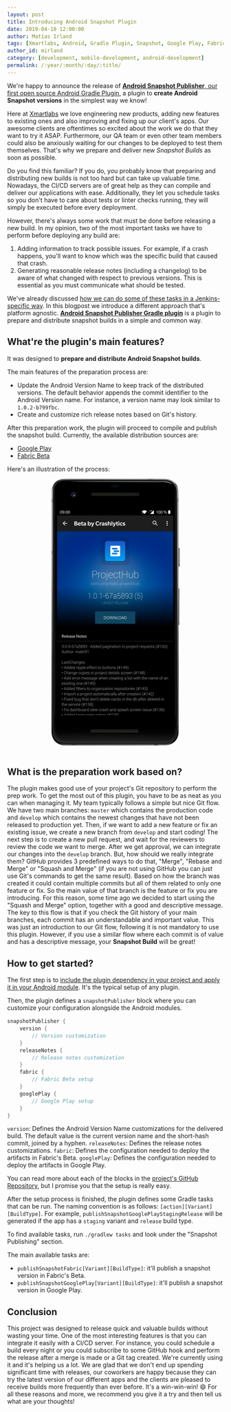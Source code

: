 ```yaml
---
layout: post
title: Introducing Android Snapshot Plugin
date: 2019-04-18 12:00:00
author: Matías Irland
tags: [Xmartlabs, Android, Gradle Plugin, Snapshot, Google Play, Fabric Beta]
author_id: mirland
category: [development, mobile-development, android-development]
permalink: /:year/:month/:day/:title/
---
```


We're happy to announce the release of [**Android Snapshot Publisher**, our first open source Android Gradle Plugin](https://github.com/xmartlabs/android-snapshot-publisher), a plugin to **create Android Snapshot versions** in the simplest way we know!

Here at [Xmartlabs](https://xmartlabs.com/) we love engineering new products, adding new features to existing ones and also improving and fixing up our client's apps.
Our awesome clients are oftentimes so excited about the work we do that they want to try it ASAP.
Furthermore, our QA team or even other team members could also be anxiously waiting for our changes to be deployed to test them themselves.
That's why we prepare and deliver new *Snapshot Builds* as soon as possible.

Do you find this familiar? If you do, you probably know that preparing and distributing new builds is not too hard but can take up valuable time.
Nowadays, the CI/CD servers are of great help as they can compile and deliver our applications with ease.
Additionally, they let you schedule tasks so you don't have to care about tests or linter checks running, they will simply be executed before every deployment.

However, there's always some work that must be done before releasing a new build.
In my opinion, two of the most important tasks we have to perform before deploying any build are:
1. Adding information to track possible issues.
For example, if a crash happens, you'll want to know which was the specific build that caused that crash.
1. Generating reasonable release notes (including a changelog) to be aware of what changed with respect to previous versions.
This is essential as you must communicate what should be tested.

We've already discussed [how we can do some of these tasks in a Jenkins-specific way](/2017/10/02/Release-Snapshot-Versions-In-Jenkins/).
In this blogpost we introduce a different approach that's platform agnostic.
[**Android Snapshot Publisher Gradle plugin**](https://github.com/xmartlabs/android-snapshot-publisher) is a plugin to prepare and distribute snapshot builds in a simple and common way.

## What're the plugin's main features?

It was designed to **prepare and distribute Android Snapshot builds**.

The main features of the preparation process are:
- Update the Android Version Name to keep track of the distributed versions.
The default behavior appends the commit identifier to the Android Version name. For instance, a version name may look similar to `1.0.2-b799fbc`.
- Create and customize rich release notes based on Git's history.

After this preparation work, the plugin will proceed to compile and publish the snapshot build.
Currently, the available distribution sources are:
- [Google Play](https://play.google.com/apps/publish)
- [Fabric Beta](https://docs.fabric.io/android/beta/overview.html)


Here's an illustration of the process:
<div class="separator" style="clear: both; text-align: center;">
    <img  border="0" src="/images/android-snapshot-plugin/snapshot-sample.png" />
</div>
<br/>


## What is the preparation work based on?

The plugin makes good use of your project's Git repository to perform the prep work.
To get the most out of this plugin, you have to be as neat as you can when managing it.
My team typically follows a simple but nice Git flow.
We have two main branches: `master` which contains the production code and `develop` which contains the newest changes that have not been released to production yet.
Then, if we want to add a new feature or fix an existing issue, we create a new branch from `develop` and start coding!
The next step is to create a new pull request, and wait for the reviewers to review the code we want to merge.
After we get approval, we can integrate our changes into the `develop` branch. But, how should we really integrate them?
GitHub provides 3 predefined ways to do that, "Merge", "Rebase and Merge" or "Squash and Merge" (if you are not using GitHub you can just use Git's commands to get the same result).
Based on how the branch was created it could contain multiple commits but all of them related to only one feature or fix.
So the main value of that branch is the feature or fix you are introducing.
For this reason, some time ago we decided to start using the "Squash and Merge" option, together with a good and descriptive message.
The key to this flow is that if you check the Git history of your main branches, each commit has an understandable and important value.
This was just an introduction to our Git flow, following it is not mandatory to use this plugin.
However, if you use a similar flow where each commit is of value and has a descriptive message, your **Snapshot Build** will be great!

## How to get started?

The first step is to [include the plugin dependency in your project and apply it in your Android module](https://github.com/xmartlabs/android-snapshot-publisher#installation). It's the typical setup of any plugin.

Then, the plugin defines a `snapshotPublisher` block where you can customize your configuration alongside the Android modules.

```groovy
snapshotPublisher {
    version {
        // Version customization
    }
    releaseNotes {
        // Release notes customization
    }
    fabric {
        // Fabric Beta setup
    }
    googlePlay {
        // Google Play setup
    }
}
```

`version`: Defines the Android Version Name customizations for the delivered build.
The default value is the current version name and the short-hash commit, joined by a hyphen.
`releaseNotes`: Defines the release notes customizations.
`fabric`: Defines the configuration needed to deploy the artifacts in Fabric's Beta.
`googlePlay`: Defines the configuration needed to deploy the artifacts in Google Play.

You can read more about each of the blocks in the [project's GitHub Repository](https://github.com/xmartlabs/android-snapshot-publisher#setup), but I promise you that the setup is really easy.

After the setup process is finished, the plugin defines some Gradle tasks that can be run.
The naming convention is as follows: `[action][Variant][BuildType]`.
For example, `publishSnapshotGooglePlayStagingRelease` will be generated if the app has a `staging` variant and `release` build type.

To find available tasks, run `./gradlew tasks` and look under the "Snapshot Publishing" section.

The main available tasks are:

- `publishSnapshotFabric[Variant][BuildType]`: it'll publish a snapshot version in Fabric's Beta.
- `publishSnapshotGooglePlay[Variant][BuildType]`: it'll publish a snapshot version in Google Play.

## Conclusion

This project was designed to release quick and valuable builds without wasting your time.
One of the most interesting features is that you can integrate it easily with a CI/CD server.
For instance, you could schedule a build every night or you could subscribe to some GitHub hook and perform the release after a merge is made or a Git tag created.
We're currently using it and it's helping us a lot.
We are glad that we don't end up spending significant time with releases, our coworkers are happy because they can try the latest version of our different apps and the clients are pleased to receive builds more frequently than ever before. It's a win-win-win! 😄
For all these reasons and more, we recommend you give it a try and then tell us what are your thoughts!
